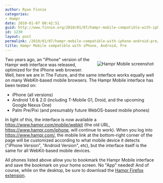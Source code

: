 ```yaml
---
author: Ryan Finnie
categories:
- Hampr
date: 2010-01-07 00:42:51
guid: http://www.finnie.org/2010/01/07/hampr-mobile-compatible-with-iphone-android-pre/
id: 1230
layout: post
permalink: /2010/01/07/hampr-mobile-compatible-with-iphone-android-pre/
title: Hampr Mobile compatible with iPhone, Android, Pre
---
```

[<img src="http://www.hampr.com/images/hampr-ss-mobile-webkit-sm.png" alt="Hampr Mobile screenshot" style="float: right; margin: 1em;" />](http://www.hampr.com/images/hampr-ss-mobile-webkit.png)Two years ago, an "iPhone" version of the Hampr web interface was released, optimized for the iPhone web browser. Well, here we are in The Future, and the same interface works equally well on many WebKit-based mobile browsers. The Hampr Mobile interface has been tested on:

  * iPhone (all versions)
  * Android 1.6 & 2.0 (including T-Mobile G1, Droid, and the upcoming Google Nexus One)
  * Palm Pre/Pixi (and presumably future WebOS-based mobile phones)

In light of this, the interface is now available a <https://www.hampr.com/mobile/webkit> (the old URL, <https://www.hampr.com/iphone>, will continue to work). When you log into <https://www.hampr.com/>, the mobile link at the bottom-right corner of the page will be customized according to what mobile device it detects ("iPhone Version", "Android Version", etc), but the interface itself is the same for all WebKit-based mobile devices.

All phones listed above allow you to bookmark the Hampr Mobile interface and save the bookmark on your home screen. No "App" needed! And of course, while on the desktop, be sure to download the [Hampr Firefox extension](https://www.hampr.com/firefoxextension).
